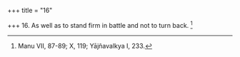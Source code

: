 +++
title = "16"

+++
16. As well as to stand firm in battle and not to turn back. [^11] 


[^11]:  Manu VII, 87-89; X, 119; Yājñavalkya I, 233.
